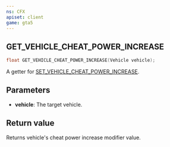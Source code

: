```yaml
---
ns: CFX
apiset: client
game: gta5
---
```

## GET_VEHICLE_CHEAT_POWER_INCREASE

```c
float GET_VEHICLE_CHEAT_POWER_INCREASE(Vehicle vehicle);
```

A getter for [SET_VEHICLE_CHEAT_POWER_INCREASE](#_0xB59E4BD37AE292DB).

## Parameters
* **vehicle**: The target vehicle.

## Return value
Returns vehicle's cheat power increase modifier value.
